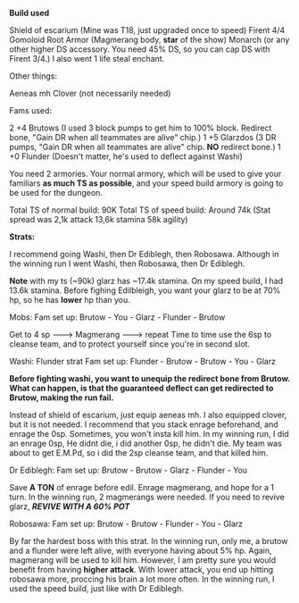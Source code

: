 **Build used**

Shield of escarium (Mine was T18, just upgraded once to speed)
Firent 4/4
Gomoloid Root Armor (Magmerang body, **star** of the show)
Monarch (or any other higher DS accessory. You need 45% DS, so you can cap DS with Firent 3/4.) I also went 1 life steal enchant.

Other things:

Aeneas mh
Clover (not necessarily needed)

Fams used:

2 +4 Brutows (I used 3 block pumps to get him to 100% block. Redirect bone, "Gain DR when all teammates are alive" chip.)
1 +5 Glarzdos (3 DR pumps, "Gain DR when all teammates are alive" chip. **NO** redirect bone.)
1 +0 Flunder (Doesn't matter, he's used to deflect against Washi)

You need 2 armories. Your normal armory, which will be used to give your familiars **as much TS as possible**, and your speed build armory is going to be used for the dungeon.

Total TS of normal build: 90K
Total TS of speed build: Around 74k (Stat spread was 2,1k attack 13,6k stamina 58k agility)

**Strats:**

I recommend going Washi, then Dr Ediblegh, then Robosawa. Although in the winning run I went Washi, then Robosawa, then Dr Ediblegh.

**Note** with my ts (~90k) glarz has ~17.4k stamina. On my speed build, I had 13.6k stamina. Before fighing Edilbleigh, you want your glarz to be at 70% hp, so he has **lower** hp than you.

Mobs: 
Fam set up: Brutow - You - Glarz - Flunder - Brutow

Get to 4 sp ---> Magmerang ---> repeat
Time to time use the 6sp to cleanse team, and to protect yourself since you're in second slot.

Washi:
Flunder strat
Fam set up: Flunder - Brutow - Brutow - You - Glarz

**Before fighting washi, you want to unequip the redirect bone from Brutow. What can happen, is that the guaranteed deflect can get redirected to Brutow, making the run fail.**

Instead of shield of escarium, just equip aeneas mh. I also equipped clover, but it is not needed. I recommend that you stack enrage beforehand, and enrage the 0sp. Sometimes, you won't insta kill him. In my winning run, I did an enrage 0sp, He didnt die, i did another 0sp, he didn't die. My team was about to get E.M.Pd, so i did the 2sp cleanse team, and that killed him.

Dr Ediblegh:
Fam set up: Brutow - Brutow - Glarz - Flunder - You

Save **A TON** of enrage before edil. Enrage magmerang, and hope for a 1 turn. In the winning run, 2 magmerangs were needed. If you need to revive glarz, ***REVIVE WITH A 60% POT***

Robosawa:
Fam set up: Brutow - Brutow - Flunder - You - Glarz

By far the hardest boss with this strat. In the winning run, only me, a brutow and a flunder were left alive, with everyone having about 5% hp.
Again, magmerang will be used to kill him. However, I am pretty sure you would benefit from having **higher attack**. With lower attack, you end up hitting robosawa more, proccing his brain a lot more often. In the winning run, I used the speed build, just like with Dr Ediblegh.